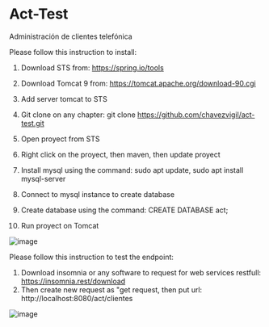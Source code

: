 # Act-Test
Administración de clientes telefónica

Please follow this instruction to install:

1. Download STS from: https://spring.io/tools
2. Download Tomcat 9 from: https://tomcat.apache.org/download-90.cgi 
3. Add server tomcat to STS
4. Git clone on any chapter: git clone https://github.com/chavezvigil/act-test.git 
5. Open proyect from STS
6. Right click on the proyect, then maven, then update proyect
7. Install mysql using the command: sudo apt update, sudo apt install mysql-server
8. Connect to mysql instance to create database
9. Create database using the command: CREATE DATABASE act;



10. Run proyect on Tomcat

![image](https://user-images.githubusercontent.com/2258381/146679846-4766fbc6-fcb0-48b8-b380-09224166c242.png)


Please follow this instruction to test the endpoint:

1. Download insomnia or any software to request for web services restfull: https://insomnia.rest/download
2. Then create new request as "get request, then put url: http://localhost:8080/act/clientes

![image](https://user-images.githubusercontent.com/2258381/146679679-b4cf77f3-0fa0-4ffb-9bc1-6877010c9328.png)


